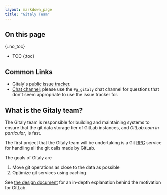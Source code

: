 ```yaml
---
layout: markdown_page
title: "Gitaly Team"
---
```


## On this page
{:.no_toc}

- TOC
{:toc}

## Common Links

- Gitaly's [public issue tracker](https://gitlab.com/gitlab-org/gitaly/issues/).
- [Chat channel](https://gitlab.slack.com/archives/g_gitaly/index.html.md); please use the `#g_gitaly` chat channel for questions that don't seem appropriate to use the issue tracker for.

## What is the Gitaly team?

The Gitaly team is responsible for building and maintaining systems to ensure that the git data storage tier of GitLab instances, and _GitLab.com in particular_, is fast.

The first project that the Gitaly team will be undertaking is a Git [RPC](https://en.wikipedia.org/wiki/Remote_procedure_call) service for handling all the git calls made by GitLab.

The goals of Gitaly are

1. Move git operations as close to the data as possible
1. Optimize git services using caching

See [the design document](https://gitlab.com/gitlab-org/gitaly/tree/master#reason) for an in-depth explanation behind the motivation for GitLab.

